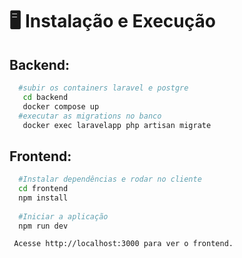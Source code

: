 # :desktop_computer: Instalação e Execução


## Backend:
```bash
  #subir os containers laravel e postgre
   cd backend
   docker compose up 
  #executar as migrations no banco
   docker exec laravelapp php artisan migrate
```

## Frontend:
```bash
  #Instalar dependências e rodar no cliente
  cd frontend
  npm install
  
  #Iniciar a aplicação
  npm run dev

 Acesse http://localhost:3000 para ver o frontend.
```

